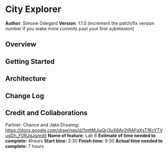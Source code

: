# City Explorer

**Author**: Simone Odegard
**Version**: 1.1.0 (increment the patch/fix version number if you make more commits past your first submission)

## Overview
<!-- Provide a high level overview of what this application is and why you are building it, beyond the fact that it's an assignment for this class. (i.e. What's your problem domain?) -->

## Getting Started
<!-- What are the steps that a user must take in order to build this app on their own machine and get it running? -->

## Architecture
<!-- Provide a detailed description of the application design. What technologies (languages, libraries, etc) you're using, and any other relevant design information. -->

## Change Log
<!-- Use this area to document the iterative changes made to your application as each feature is successfully implemented. Use time stamps. Here's an examples:

01-01-2001 4:59pm - Application now has a fully-functional express server, with a GET route for the location resource. -->

## Credit and Collaborations
<!-- Give credit (and a link) to other people or resources that helped you build this application. -->

Partner: Chance and Jake
Drawing: https://docs.google.com/drawings/d/1mttMJjaQrj3uX8Ay2tRAFqXsT1KcYTVugDh_F0RJgJg/edit
**Name of feature:** Lab 6
**Estimate of time needed to complete:** 4hours
**Start time:** 2:30
**Finish time:** 9:30
**Actual time needed to complete:** 7 hours